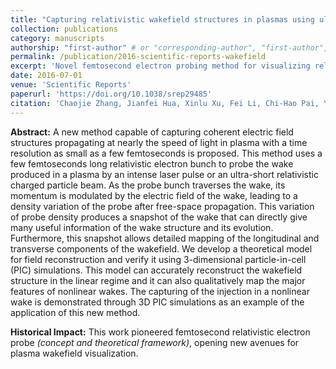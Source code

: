 ```yaml
---
title: "Capturing relativistic wakefield structures in plasmas using ultrashort high-energy electrons as a probe"
collection: publications
category: manuscripts
authorship: "first-author" # or "corresponding-author", "first-author", "first-corresponding", "co-author"
permalink: /publication/2016-scientific-reports-wakefield
excerpt: 'Novel femtosecond electron probing method for visualizing relativistic plasma wakefields with unprecedented resolution.'
date: 2016-07-01
venue: 'Scientific Reports'
paperurl: 'https://doi.org/10.1038/srep29485'
citation: 'Chaojie Zhang, Jianfei Hua, Xinlu Xu, Fei Li, Chi-Hao Pai, Yang Wan, Yipeng Wu, Yuqiu Gu, Warren B. Mori, Chan Joshi, Wei Lu, "Capturing relativistic wakefield structures in plasmas using ultrashort high-energy electrons as a probe," <i>Sci. Rep.</i> 6, 29485 (2016).'
---
```


**Abstract:** A new method capable of capturing coherent electric field structures propagating at nearly the speed of light in plasma with a time resolution as small as a few femtoseconds is proposed. This method uses a few femtoseconds long relativistic electron bunch to probe the wake produced in a plasma by an intense laser pulse or an ultra-short relativistic charged particle beam. As the probe bunch traverses the wake, its momentum is modulated by the electric field of the wake, leading to a density variation of the probe after free-space propagation. This variation of probe density produces a snapshot of the wake that can directly give many useful information of the wake structure and its evolution. Furthermore, this snapshot allows detailed mapping of the longitudinal and transverse components of the wakefield. We develop a theoretical model for field reconstruction and verify it using 3-dimensional particle-in-cell (PIC) simulations. This model can accurately reconstruct the wakefield structure in the linear regime and it can also qualitatively map the major features of nonlinear wakes. The capturing of the injection in a nonlinear wake is demonstrated through 3D PIC simulations as an example of the application of this new method.

**Historical Impact:** This work pioneered femtosecond relativistic electron probe *(concept and theoretical framework)*, opening new avenues for plasma wakefield visualization.

